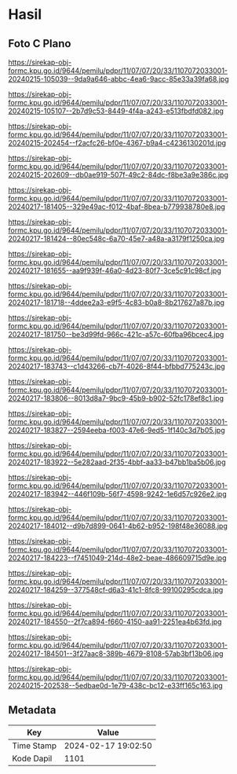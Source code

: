 # Hasil

## Foto C Plano

https://sirekap-obj-formc.kpu.go.id/9644/pemilu/pdpr/11/07/07/20/33/1107072033001-20240215-105039--9da9a646-abbc-4ea6-9acc-85e33a39fa68.jpg

https://sirekap-obj-formc.kpu.go.id/9644/pemilu/pdpr/11/07/07/20/33/1107072033001-20240215-105107--2b7d9c53-8449-4f4a-a243-e513fbdfd082.jpg

https://sirekap-obj-formc.kpu.go.id/9644/pemilu/pdpr/11/07/07/20/33/1107072033001-20240215-202454--f2acfc26-bf0e-4367-b9a4-c4236130201d.jpg

https://sirekap-obj-formc.kpu.go.id/9644/pemilu/pdpr/11/07/07/20/33/1107072033001-20240215-202609--db0ae919-507f-49c2-84dc-f8be3a9e386c.jpg

https://sirekap-obj-formc.kpu.go.id/9644/pemilu/pdpr/11/07/07/20/33/1107072033001-20240217-181405--329e49ac-f012-4baf-8bea-b779938780e8.jpg

https://sirekap-obj-formc.kpu.go.id/9644/pemilu/pdpr/11/07/07/20/33/1107072033001-20240217-181424--80ec548c-6a70-45e7-a48a-a3179f1250ca.jpg

https://sirekap-obj-formc.kpu.go.id/9644/pemilu/pdpr/11/07/07/20/33/1107072033001-20240217-181655--aa9f939f-46a0-4d23-80f7-3ce5c91c98cf.jpg

https://sirekap-obj-formc.kpu.go.id/9644/pemilu/pdpr/11/07/07/20/33/1107072033001-20240217-181718--4ddee2a3-e9f5-4c83-b0a8-8b217627a87b.jpg

https://sirekap-obj-formc.kpu.go.id/9644/pemilu/pdpr/11/07/07/20/33/1107072033001-20240217-181750--be3d99fd-966c-421c-a57c-60fba96bcec4.jpg

https://sirekap-obj-formc.kpu.go.id/9644/pemilu/pdpr/11/07/07/20/33/1107072033001-20240217-183743--c1d43266-cb7f-4026-8f44-bfbbd775243c.jpg

https://sirekap-obj-formc.kpu.go.id/9644/pemilu/pdpr/11/07/07/20/33/1107072033001-20240217-183806--8013d8a7-9bc9-45b9-b902-52fc178ef8c1.jpg

https://sirekap-obj-formc.kpu.go.id/9644/pemilu/pdpr/11/07/07/20/33/1107072033001-20240217-183827--2594eeba-f003-47e6-9ed5-1f140c3d7b05.jpg

https://sirekap-obj-formc.kpu.go.id/9644/pemilu/pdpr/11/07/07/20/33/1107072033001-20240217-183922--5e282aad-2f35-4bbf-aa33-b47bb1ba5b06.jpg

https://sirekap-obj-formc.kpu.go.id/9644/pemilu/pdpr/11/07/07/20/33/1107072033001-20240217-183942--446f109b-56f7-4598-9242-1e6d57c926e2.jpg

https://sirekap-obj-formc.kpu.go.id/9644/pemilu/pdpr/11/07/07/20/33/1107072033001-20240217-184012--d9b7d899-0641-4b62-b952-198f48e36088.jpg

https://sirekap-obj-formc.kpu.go.id/9644/pemilu/pdpr/11/07/07/20/33/1107072033001-20240217-184223--f7451049-214d-48e2-beae-486609715d9e.jpg

https://sirekap-obj-formc.kpu.go.id/9644/pemilu/pdpr/11/07/07/20/33/1107072033001-20240217-184259--377548cf-d6a3-41c1-8fc8-99100295cdca.jpg

https://sirekap-obj-formc.kpu.go.id/9644/pemilu/pdpr/11/07/07/20/33/1107072033001-20240217-184550--2f7ca894-f660-4150-aa91-2251ea4b63fd.jpg

https://sirekap-obj-formc.kpu.go.id/9644/pemilu/pdpr/11/07/07/20/33/1107072033001-20240217-184501--3f27aac8-389b-4679-8108-57ab3bf13b06.jpg

https://sirekap-obj-formc.kpu.go.id/9644/pemilu/pdpr/11/07/07/20/33/1107072033001-20240215-202538--5edbae0d-1e79-438c-bc12-e33ff165c163.jpg


## Metadata

| Key        | Value               |
| ---------- | ------------------- |
| Time Stamp | 2024-02-17 19:02:50 |
| Kode Dapil | 1101                |



